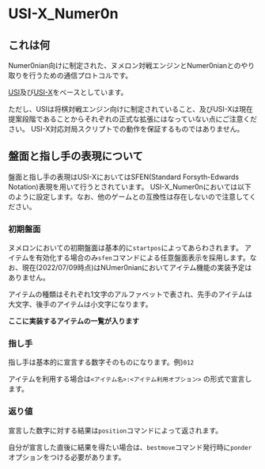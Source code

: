 ﻿# USI-X_Numer0n

## これは何
Numer0nian向けに制定された、ヌメロン対戦エンジンとNumer0nianとのやり取りを行うための通信プロトコルです。

[USI](http://shogidokoro.starfree.jp/usi.html)及び[USI-X](https://yaneuraou.yaneu.com/2022/06/07/standard-communication-protocol-for-games/)をベースとしています。

ただし、USIは将棋対戦エンジン向けに制定されていること、及びUSI-Xは現在提案段階であることからそれぞれの正式な拡張にはなっていない点にご注意ください。
USI-X対応対局スクリプトでの動作を保証するものではありません。


## 盤面と指し手の表現について
盤面と指し手の表現はUSI-XにおいてはSFEN(Standard Forsyth-Edwards Notation)表現を用いて行うとされています。
USI-X_Numer0nにおいては以下のように設定します。なお、他のゲームとの互換性は存在しないので注意してください。

### 初期盤面
ヌメロンにおいての初期盤面は基本的に`startpos`によってあらわされます。
アイテムを有効化する場合のみ`sfen`コマンドによる任意盤面表示を採用します。なお、現在(2022/07/09時点)はNUmer0nianにおいてアイテム機能の実装予定はありません。

アイテムの種類はそれぞれ1文字のアルファベットで表され、先手のアイテムは大文字、後手のアイテムは小文字になります。

**ここに実装するアイテムの一覧が入ります**

### 指し手
指し手は基本的に宣言する数字そのものになります。例)`012`

アイテムを利用する場合は`<アイテム名>:<アイテム利用オプション>`
の形式で宣言します。

### 返り値
宣言した数字に対する結果は`position`コマンドによって返されます。

自分が宣言した直後に結果を得たい場合は、`bestmove`コマンド発行時に`ponder`オプションをつける必要があります。